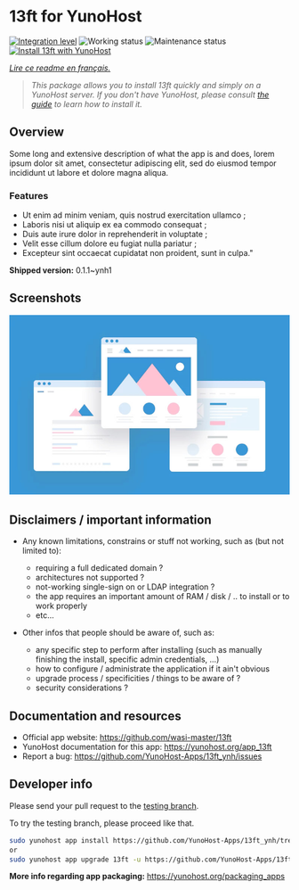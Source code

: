 <!--
N.B.: This README was automatically generated by https://github.com/YunoHost/apps/tree/master/tools/README-generator
It shall NOT be edited by hand.
-->

# 13ft for YunoHost

[![Integration level](https://dash.yunohost.org/integration/13ft.svg)](https://dash.yunohost.org/appci/app/13ft) ![Working status](https://ci-apps.yunohost.org/ci/badges/13ft.status.svg) ![Maintenance status](https://ci-apps.yunohost.org/ci/badges/13ft.maintain.svg)  
[![Install 13ft with YunoHost](https://install-app.yunohost.org/install-with-yunohost.svg)](https://install-app.yunohost.org/?app=13ft)

*[Lire ce readme en français.](./README_fr.md)*

> *This package allows you to install 13ft quickly and simply on a YunoHost server.
If you don't have YunoHost, please consult [the guide](https://yunohost.org/#/install) to learn how to install it.*

## Overview

Some long and extensive description of what the app is and does, lorem ipsum dolor sit amet, consectetur adipiscing elit, sed do eiusmod tempor incididunt ut labore et dolore magna aliqua.

### Features

- Ut enim ad minim veniam, quis nostrud exercitation ullamco ;
- Laboris nisi ut aliquip ex ea commodo consequat ;
- Duis aute irure dolor in reprehenderit in voluptate ;
- Velit esse cillum dolore eu fugiat nulla pariatur ;
- Excepteur sint occaecat cupidatat non proident, sunt in culpa."


**Shipped version:** 0.1.1~ynh1

## Screenshots

![Screenshot of 13ft](./doc/screenshots/example.jpg)

## Disclaimers / important information

* Any known limitations, constrains or stuff not working, such as (but not limited to):
    * requiring a full dedicated domain ?
    * architectures not supported ?
    * not-working single-sign on or LDAP integration ?
    * the app requires an important amount of RAM / disk / .. to install or to work properly
    * etc...

* Other infos that people should be aware of, such as:
    * any specific step to perform after installing (such as manually finishing the install, specific admin credentials, ...)
    * how to configure / administrate the application if it ain't obvious
    * upgrade process / specificities / things to be aware of ?
    * security considerations ?

## Documentation and resources

* Official app website: <https://github.com/wasi-master/13ft>
* YunoHost documentation for this app: <https://yunohost.org/app_13ft>
* Report a bug: <https://github.com/YunoHost-Apps/13ft_ynh/issues>

## Developer info

Please send your pull request to the [testing branch](https://github.com/YunoHost-Apps/13ft_ynh/tree/testing).

To try the testing branch, please proceed like that.

``` bash
sudo yunohost app install https://github.com/YunoHost-Apps/13ft_ynh/tree/testing --debug
or
sudo yunohost app upgrade 13ft -u https://github.com/YunoHost-Apps/13ft_ynh/tree/testing --debug
```

**More info regarding app packaging:** <https://yunohost.org/packaging_apps>

